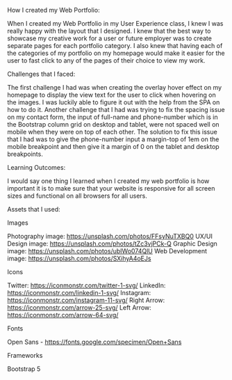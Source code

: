 How I created my Web Portfolio:

When I created my Web Portfolio in my User Experience class, I knew I was really happy with the layout that I designed. I knew that the best way to showcase my creative work for a user or future employer was to create separate pages for each portfolio category. I also knew that having each of the categories of my portfolio on my homepage would make it easier for the user to fast click to any of the pages of their choice to view my work. 

Challenges that I faced:

The first challenge I had was when creating the overlay hover effect on my homepage to display the view text for the user to click when hovering on the images. I was luckily able to figure it out with the help from the SPA on how to do it. Another challenge that I had was trying to fix the spacing issue on my contact form, the input of full-name and phone-number which is in the Bootstrap column grid on desktop and tablet, were not spaced well on mobile when they were on top of each other. The solution to fix this issue that I had was to give the phone-number input a margin-top of 1em on the mobile breakpoint and then give it a margin of 0 on the tablet and desktop breakpoints. 

Learning Outcomes: 

I would say one thing I learned when I created my web portfolio is how important it is to make sure that your website is responsive for all screen sizes and functional on all browsers for all users. 

Assets that I used:

Images 

Photography image: https://unsplash.com/photos/FFsyNuTXBQ0 
UX/UI Design image: https://unsplash.com/photos/tZc3vjPCk-Q
Graphic Design image: https://unsplash.com/photos/ubIWo074QlU
Web Development image: https://unsplash.com/photos/SXihyA4oEJs

Icons

Twitter: https://iconmonstr.com/twitter-1-svg/
LinkedIn: https://iconmonstr.com/linkedin-1-svg/
Instagram: https://iconmonstr.com/instagram-11-svg/
Right Arrow: https://iconmonstr.com/arrow-25-svg/
Left Arrow: https://iconmonstr.com/arrow-64-svg/

Fonts

Open Sans - https://fonts.google.com/specimen/Open+Sans

Frameworks

Bootstrap 5 